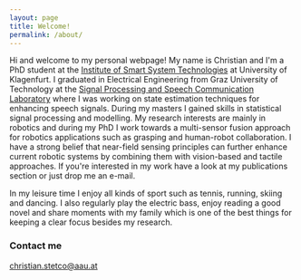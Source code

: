 ```yaml
---
layout: page
title: Welcome!
permalink: /about/
---
```

Hi and welcome to my personal webpage! My name is Christian and I'm a PhD student at the [Institute of Smart System Technologies](https://www.aau.at/en/smart-systems-technologies/) at University of Klagenfurt. I graduated in Electrical Engineering from Graz University of Technology at the [Signal Processing and Speech Communication Laboratory](https://www.spsc.tugraz.at/) where I was working on state estimation techniques for enhancing speech signals. During my masters I gained skills in statistical signal processing and modelling. My research interests are mainly in robotics and during my PhD I work towards a multi-sensor fusion approach for robotics applications such as grasping and human-robot collaboration. I have a strong belief that near-field sensing principles can further enhance current robotic systems by combining them with vision-based and tactile approaches. If you're interested in my work have a look at my publications section or just drop me an e-mail.

In my leisure time I enjoy all kinds of sport such as tennis, running, skiing and dancing. I also regularly play the electric bass, enjoy reading a good novel and share moments with my family which is one of the best things for keeping a clear focus besides my research. 


### Contact me

[christian.stetco@aau.at](mailto:christian.stetco@aau.at)
